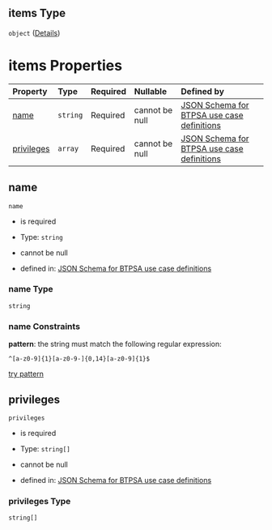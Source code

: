 ## items Type

`object` ([Details](btpsa-usecase-properties-services-items-allof-1-then-allof-42-then-allof-4-then-properties-parameters-properties-data-properties-filecontainer-properties-roles-items.md))

# items Properties

| Property                  | Type     | Required | Nullable       | Defined by                                                                                                                                                                                                                                                                                                                                                                                                                              |
| :------------------------ | :------- | :------- | :------------- | :-------------------------------------------------------------------------------------------------------------------------------------------------------------------------------------------------------------------------------------------------------------------------------------------------------------------------------------------------------------------------------------------------------------------------------------- |
| [name](#name)             | `string` | Required | cannot be null | [JSON Schema for BTPSA use case definitions](btpsa-usecase-properties-services-items-allof-1-then-allof-42-then-allof-4-then-properties-parameters-properties-data-properties-filecontainer-properties-roles-items-properties-name.md "undefined#/properties/services/items/allOf/1/then/allOf/42/then/allOf/4/then/properties/parameters/properties/data/properties/fileContainer/properties/roles/items/properties/name")             |
| [privileges](#privileges) | `array`  | Required | cannot be null | [JSON Schema for BTPSA use case definitions](btpsa-usecase-properties-services-items-allof-1-then-allof-42-then-allof-4-then-properties-parameters-properties-data-properties-filecontainer-properties-roles-items-properties-privileges.md "undefined#/properties/services/items/allOf/1/then/allOf/42/then/allOf/4/then/properties/parameters/properties/data/properties/fileContainer/properties/roles/items/properties/privileges") |

## name



`name`

*   is required

*   Type: `string`

*   cannot be null

*   defined in: [JSON Schema for BTPSA use case definitions](btpsa-usecase-properties-services-items-allof-1-then-allof-42-then-allof-4-then-properties-parameters-properties-data-properties-filecontainer-properties-roles-items-properties-name.md "undefined#/properties/services/items/allOf/1/then/allOf/42/then/allOf/4/then/properties/parameters/properties/data/properties/fileContainer/properties/roles/items/properties/name")

### name Type

`string`

### name Constraints

**pattern**: the string must match the following regular expression:&#x20;

```regexp
^[a-z0-9]{1}[a-z0-9-]{0,14}[a-z0-9]{1}$
```

[try pattern](https://regexr.com/?expression=%5E%5Ba-z0-9%5D%7B1%7D%5Ba-z0-9-%5D%7B0%2C14%7D%5Ba-z0-9%5D%7B1%7D%24 "try regular expression with regexr.com")

## privileges



`privileges`

*   is required

*   Type: `string[]`

*   cannot be null

*   defined in: [JSON Schema for BTPSA use case definitions](btpsa-usecase-properties-services-items-allof-1-then-allof-42-then-allof-4-then-properties-parameters-properties-data-properties-filecontainer-properties-roles-items-properties-privileges.md "undefined#/properties/services/items/allOf/1/then/allOf/42/then/allOf/4/then/properties/parameters/properties/data/properties/fileContainer/properties/roles/items/properties/privileges")

### privileges Type

`string[]`
